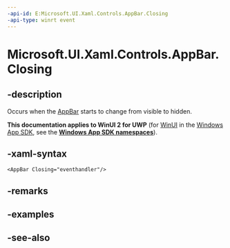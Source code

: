 ```yaml
---
-api-id: E:Microsoft.UI.Xaml.Controls.AppBar.Closing
-api-type: winrt event
---
```


<!-- Event syntax
public event Windows.Foundation.EventHandler Closing<object>
-->

# Microsoft.UI.Xaml.Controls.AppBar.Closing

## -description
Occurs when the [AppBar](appbar.md) starts to change from visible to hidden.

**This documentation applies to WinUI 2 for UWP** (for [WinUI](/windows/apps/winui/winui3/) in the [Windows App SDK](/windows/apps/windows-app-sdk/), see the **[Windows App SDK namespaces](/windows/windows-app-sdk/api/winrt/)**).

## -xaml-syntax
```xaml
<AppBar Closing="eventhandler"/>
```


## -remarks

## -examples

## -see-also
